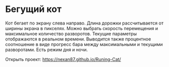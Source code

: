 # Бегущий кот

Кот бегает по экрану слева направо.
Длина дорожки рассчитывается от ширины экрана в пикселях.
Можно выбрать скорость перемещения и максимальное количество разворотов.
Текущие параметры отображаются в реальном времени.
Выводится также процентное соотношение в виде прогресс бара между максимальными и текущими разворотами.
Есть режим дня и ночи.

Открыть проект:
https://nexan87.github.io/Runing-Cat/
